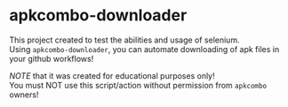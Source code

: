 # apkcombo-downloader
This project created to test the abilities and usage of selenium. <br />
Using `apkcombo-downloader`, you can automate downloading of apk files in your github workflows! <br />

*NOTE* that it was created for educational purposes only! <br />
You must NOT use this script/action without permission from `apkcombo` owners!
